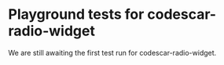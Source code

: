 # Playground tests for codescar-radio-widget
We are still awaiting the first test run for codescar-radio-widget.
